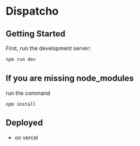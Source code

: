 # Dispatcho

## Getting Started

First, run the development server:

```bash
npm run dev
```

## If you are missing node_modules
run the command
```
npm install
```

## Deployed
- on vercel
